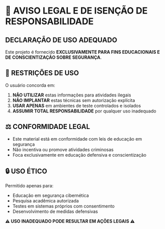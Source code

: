 # 🚨 AVISO LEGAL E DE ISENÇÃO DE RESPONSABILIDADE

## DECLARAÇÃO DE USO ADEQUADO
Este projeto é fornecido **EXCLUSIVAMENTE PARA FINS EDUCACIONAIS E DE CONSCIENTIZAÇÃO SOBRE SEGURANÇA**.

## 🚫 RESTRIÇÕES DE USO
O usuário concorda em:
1. **NÃO UTILIZAR** estas informações para atividades ilegais
2. **NÃO IMPLANTAR** estas técnicas sem autorização explícita
3. **USAR APENAS** em ambientes de teste controlados e isolados
4. **ASSUMIR TOTAL RESPONSABILIDADE** por qualquer uso inadequado

## ⚖️ CONFORMIDADE LEGAL
- Este material está em conformidade com leis de educação em segurança
- Não incentiva ou promove atividades criminosas
- Foca exclusivamente em educação defensiva e conscientização

## 🔒 USO ÉTICO
Permitido apenas para:
- Educação em segurança cibernética
- Pesquisa acadêmica autorizada
- Testes em sistemas próprios com consentimento
- Desenvolvimento de medidas defensivas

**⚠️ USO INADEQUADO PODE RESULTAR EM AÇÕES LEGAIS ⚠️**